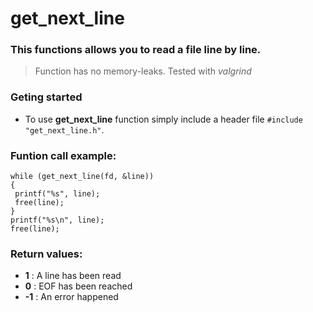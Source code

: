 # get_next_line
### This functions allows you to read a file line by line.
>Function has no memory-leaks. Tested with *valgrind*
### Geting started
 - To use **get_next_line** function simply include a header file `#include "get_next_line.h"`.
 
### Funtion call example:
```
while (get_next_line(fd, &line))
{  
 printf("%s", line);  
 free(line);  
}  
printf("%s\n", line);  
free(line);
```
### Return values: 
- **1** : A line has been read
- **0** : EOF has been reached
- **-1** : An error happened
